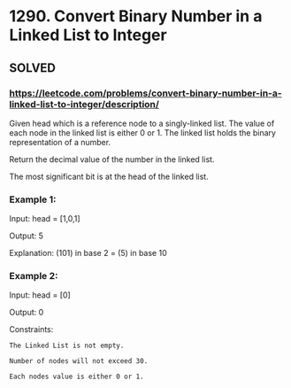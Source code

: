 # 1290. Convert Binary Number in a Linked List to Integer

## SOLVED
### https://leetcode.com/problems/convert-binary-number-in-a-linked-list-to-integer/description/
Given head which is a reference node to a singly-linked list. The value of each node in the linked list is either 0 or 1. The linked list holds the binary representation of a number.



Return the decimal value of the number in the linked list.



The most significant bit is at the head of the linked list.





### Example 1:





Input: head = [1,0,1]


Output: 5



Explanation: (101) in base 2 = (5) in base 10





### Example 2:





Input: head = [0]


Output: 0







Constraints:





	The Linked List is not empty.

	Number of nodes will not exceed 30.

	Each nodes value is either 0 or 1.



